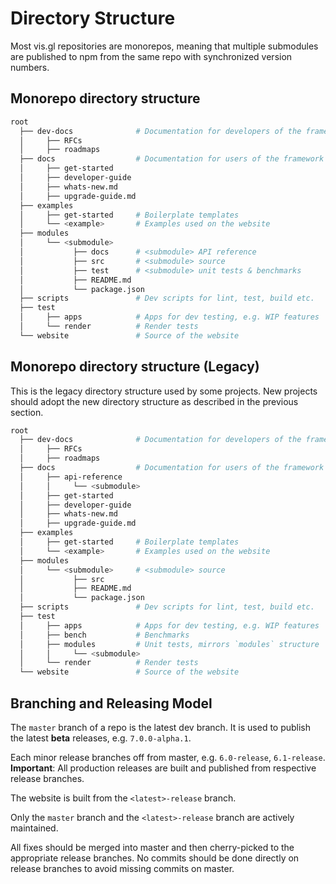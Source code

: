 # Directory Structure

Most vis.gl repositories are monorepos, meaning that multiple submodules are published to npm from the same repo with synchronized version numbers.


## Monorepo directory structure


```bash
root
  ├── dev-docs              # Documentation for developers of the framework
  │     ├── RFCs
  │     ├── roadmaps
  ├── docs                  # Documentation for users of the framework
  │     ├── get-started
  │     ├── developer-guide
  │     ├── whats-new.md
  │     ├── upgrade-guide.md
  ├── examples
  │     ├── get-started     # Boilerplate templates
  │     └── <example>       # Examples used on the website
  ├── modules
  │     └── <submodule>
  │           ├── docs      # <submodule> API reference
  │           ├── src       # <submodule> source
  │           ├── test      # <submodule> unit tests & benchmarks
  │           ├── README.md
  │           └── package.json
  ├── scripts               # Dev scripts for lint, test, build etc.
  ├── test
  │     ├── apps            # Apps for dev testing, e.g. WIP features
  │     └── render          # Render tests
  └── website               # Source of the website
```


## Monorepo directory structure (Legacy)

This is the legacy directory structure used by some projects. New projects should adopt the new directory structure as described in the previous section.

```bash
root
  ├── dev-docs              # Documentation for developers of the framework
  │     ├── RFCs
  │     ├── roadmaps
  ├── docs                  # Documentation for users of the framework
  │     ├── api-reference
  │     │     └── <submodule>
  │     ├── get-started
  │     ├── developer-guide
  │     ├── whats-new.md
  │     ├── upgrade-guide.md
  ├── examples
  │     ├── get-started     # Boilerplate templates
  │     └── <example>       # Examples used on the website
  ├── modules
  │     └── <submodule>     # <submodule> source
  │           ├── src
  │           ├── README.md
  │           └── package.json
  ├── scripts               # Dev scripts for lint, test, build etc.
  ├── test
  │     ├── apps            # Apps for dev testing, e.g. WIP features
  │     ├── bench           # Benchmarks
  │     ├── modules         # Unit tests, mirrors `modules` structure
  │     │     └── <submodule>
  │     └── render          # Render tests
  └── website               # Source of the website
```


## Branching and Releasing Model

The `master` branch of a repo is the latest dev branch. It is used to publish the latest **beta** releases, e.g. `7.0.0-alpha.1`.

Each minor release branches off from master, e.g. `6.0-release`, `6.1-release`. **Important**: All production releases are built and published from respective release branches.

The website is built from the `<latest>-release` branch.

Only the `master` branch and the `<latest>-release` branch are actively maintained.

All fixes should be merged into master and then cherry-picked to the appropriate release branches. No commits should be done directly on release branches to avoid missing commits on master.
